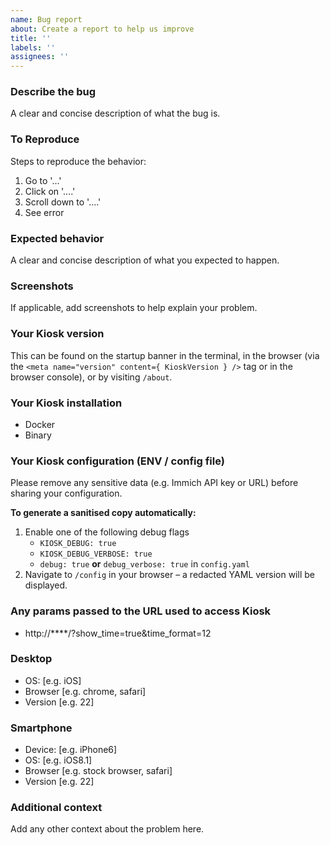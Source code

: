 ```yaml
---
name: Bug report
about: Create a report to help us improve
title: ''
labels: ''
assignees: ''
---
```


### Describe the bug
A clear and concise description of what the bug is.

### To Reproduce
Steps to reproduce the behavior:
1. Go to '...'
2. Click on '....'
3. Scroll down to '....'
4. See error

### Expected behavior
A clear and concise description of what you expected to happen.

### Screenshots
If applicable, add screenshots to help explain your problem.

### Your Kiosk version
This can be found on the startup banner in the terminal, in the browser (via the `<meta name="version" content={ KioskVersion } />` tag or in the browser console), or by visiting `/about`.

### Your Kiosk installation
- Docker
- Binary

### Your Kiosk configuration (ENV / config file)
Please remove any sensitive data (e.g. Immich API key or URL) before sharing your configuration.

**To generate a sanitised copy automatically:**

1. Enable one of the following debug flags
    - `KIOSK_DEBUG: true`
    - `KIOSK_DEBUG_VERBOSE: true`
    - `debug: true` **or** `debug_verbose: true` in `config.yaml`
2. Navigate to `/config` in your browser – a redacted YAML version will be displayed.

### Any params passed to the URL used to access Kiosk
- http://****/?show_time=true&time_format=12

### Desktop
- OS: [e.g. iOS]
- Browser [e.g. chrome, safari]
- Version [e.g. 22]

### Smartphone
- Device: [e.g. iPhone6]
- OS: [e.g. iOS8.1]
- Browser [e.g. stock browser, safari]
- Version [e.g. 22]

### Additional context
Add any other context about the problem here.
